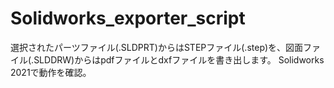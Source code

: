 # Solidworks_exporter_script

選択されたパーツファイル(.SLDPRT)からはSTEPファイル(.step)を、図面ファイル(.SLDDRW)からはpdfファイルとdxfファイルを書き出します。
Solidworks 2021で動作を確認。
